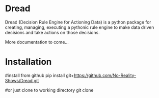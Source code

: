 # Dread
Dread (Decision Rule Engine for Actioning Data) is a python package for creating, managing, executing a pythonic rule engine to make data driven decisions and take actions on those decisions.

More documentation to come...

# Installation
#install from github
pip install git+https://github.com/No-Reality-Shows/Dread.git
    
#or just clone to working directory
git clone

